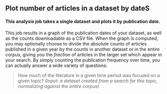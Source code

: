 ## Plot number of articles in a dataset by dateS

#### This analysis job takes a single dataset and plots it by publication date.

This job results in a graph of the publication dates of your dataset, as well as the counts downloadable as a CSV file.  When the graph is computed, you may optionally choose to divide the absolute counts of articles published in a given year by the counts in another dataset or in the entire corpus, giving you the *fraction* of articles in the larger set which appear in your search.  By simply counting the publication frequency over time, you can actually answer a wide variety of questions:

> How much of the literature in a given time period was focused on a given topic? *(Input: a dataset created from a search for this topic, normalizing against the entire corpus)*
